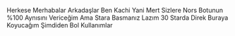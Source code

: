 Herkese Merhabalar Arkadaşlar Ben Kachi Yani Mert Sizlere Nors Botunun %100 Aynısını Vericeğim Ama Stara Basmanız Lazım 30 Starda Direk Buraya Koyucağım Şimdiden Bol Kullanımlar
